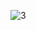 ![3](https://user-images.githubusercontent.com/82725681/200901394-98907d82-e12c-4bb1-8802-9a8d483c37d9.png)
